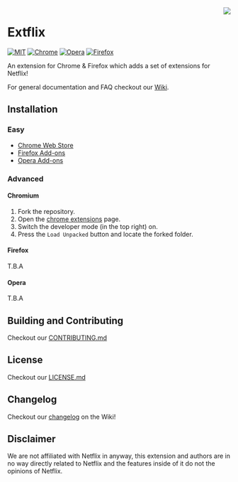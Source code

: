 <img src="https://cdn.rawgit.com/hwll/extflix/5511fed5/content/img/icon/128.png" align="right" />

# Extflix

[![MIT](https://img.shields.io/badge/License-MIT-brightgreen.svg)](https://github.com/jakeoid/waste-basket/blob/master/LICENSE.md)
[![Chrome](https://img.shields.io/badge/chrome-version%200.1-lightgrey.svg)]()
[![Opera](https://img.shields.io/badge/opera-version%200.1-red.svg)]()
[![Firefox](https://img.shields.io/badge/firefox-version%200.1-orange.svg)]()

An extension for Chrome & Firefox which adds a set of extensions for Netflix! 

For general documentation and FAQ checkout our [Wiki](https://github.com/hwll/extflix/wiki).

## Installation

### Easy

- [Chrome Web Store]()
- [Firefox Add-ons]()
- [Opera Add-ons]()

### Advanced

#### Chromium

1. Fork the repository.
2. Open the [chrome extensions](chrome://extensions) page.
3. Switch the developer mode (in the top right) on.
4. Press the `Load Unpacked` button and locate the forked folder.

#### Firefox

T.B.A

#### Opera

T.B.A

## Building and Contributing

Checkout our [CONTRIBUTING.md](https://github.com/hwll/extflix/)

## License

Checkout our [LICENSE.md]()

## Changelog

Checkout our [changelog](https://github.com/hwll/extflix/changelog) on the Wiki!


## Disclaimer

We are not affiliated with Netflix in anyway, this extension and authors are in no way directly related to Netflix and the features inside of it do not the opinions of Netflix.